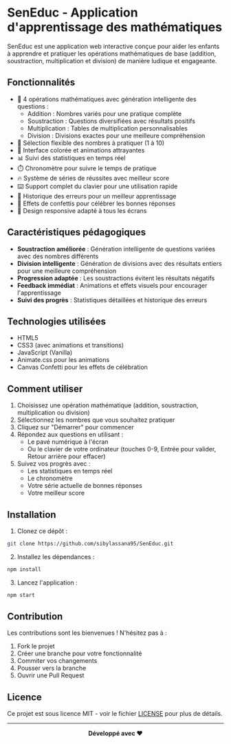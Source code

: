 # SenEduc - Application d'apprentissage des mathématiques

SenEduc est une application web interactive conçue pour aider les enfants à apprendre et pratiquer les opérations mathématiques de base (addition, soustraction, multiplication et division) de manière ludique et engageante.

## Fonctionnalités

- 🧮 4 opérations mathématiques avec génération intelligente des questions :
  - Addition : Nombres variés pour une pratique complète
  - Soustraction : Questions diversifiées avec résultats positifs
  - Multiplication : Tables de multiplication personnalisables
  - Division : Divisions exactes pour une meilleure compréhension
- 🎯 Sélection flexible des nombres à pratiquer (1 à 10)
- 🎨 Interface colorée et animations attrayantes
- 📊 Suivi des statistiques en temps réel
- ⏱️ Chronomètre pour suivre le temps de pratique
- 🔥 Système de séries de réussites avec meilleur score
- ⌨️ Support complet du clavier pour une utilisation rapide
- 📝 Historique des erreurs pour un meilleur apprentissage
- 🎉 Effets de confettis pour célébrer les bonnes réponses
- 📱 Design responsive adapté à tous les écrans

## Caractéristiques pédagogiques

- **Soustraction améliorée** : Génération intelligente de questions variées avec des nombres différents
- **Division intelligente** : Génération de divisions avec des résultats entiers pour une meilleure compréhension
- **Progression adaptée** : Les soustractions évitent les résultats négatifs
- **Feedback immédiat** : Animations et effets visuels pour encourager l'apprentissage
- **Suivi des progrès** : Statistiques détaillées et historique des erreurs

## Technologies utilisées

- HTML5
- CSS3 (avec animations et transitions)
- JavaScript (Vanilla)
- Animate.css pour les animations
- Canvas Confetti pour les effets de célébration

## Comment utiliser

1. Choisissez une opération mathématique (addition, soustraction, multiplication ou division)
2. Sélectionnez les nombres que vous souhaitez pratiquer
3. Cliquez sur "Démarrer" pour commencer
4. Répondez aux questions en utilisant :
   - Le pavé numérique à l'écran
   - Ou le clavier de votre ordinateur (touches 0-9, Entrée pour valider, Retour arrière pour effacer)
5. Suivez vos progrès avec :
   - Les statistiques en temps réel
   - Le chronomètre
   - Votre série actuelle de bonnes réponses
   - Votre meilleur score

## Installation

1. Clonez ce dépôt :
```bash
git clone https://github.com/sibylassana95/SenEduc.git
```

2. Installez les dépendances :
```bash
npm install
```

3. Lancez l'application :
```bash
npm start
```

## Contribution

Les contributions sont les bienvenues ! N'hésitez pas à :

1. Fork le projet
2. Créer une branche pour votre fonctionnalité
3. Commiter vos changements
4. Pousser vers la branche
5. Ouvrir une Pull Request

## Licence

Ce projet est sous licence MIT - voir le fichier [LICENSE](LICENSE) pour plus de détails.


---

<div align="center">
  <p><strong>Développé avec ❤️</strong></p>
</div>
